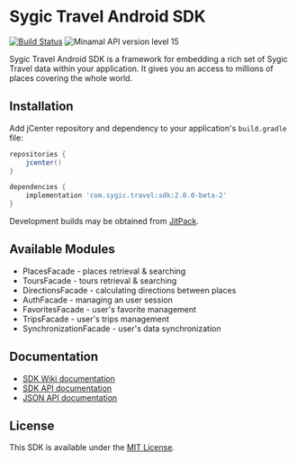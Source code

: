 # Sygic Travel Android SDK

[![Build Status](https://travis-ci.org/sygic-travel/android-sdk.svg?branch=master)](https://travis-ci.org/sygic-travel/android-sdk)
![Minamal API version level 15](https://img.shields.io/badge/API_level-15-green.svg)

Sygic Travel Android SDK is a framework for embedding a rich set of Sygic Travel data within your
application. It gives you an access to millions of places covering the whole world.


## Installation

Add jCenter repository and dependency to your application's `build.gradle` file:
```gradle
repositories {
	jcenter()
}

dependencies {
	implementation 'com.sygic.travel:sdk:2.0.0-beta-2'
}
```

Development builds may be obtained from [JitPack](https://jitpack.io/#sygic-travel/android-sdk).

## Available Modules

- PlacesFacade - places retrieval & searching
- ToursFacade - tours retrieval & searching
- DirectionsFacade - calculating directions between places
- AuthFacade - managing an user session
- FavoritesFacade - user's favorite management
- TripsFacade - user's trips management
- SynchronizationFacade - user's data synchronization

## Documentation

- [SDK Wiki documentation](https://github.com/sygic-travel/android-sdk/wiki)
- [SDK API documentation](http://docs.sygictravelapi.com/android-sdk/master)
- [JSON API documentation](http://docs.sygictravelapi.com/)

## License

This SDK is available under the [MIT License](http://www.opensource.org/licenses/mit-license.php).
